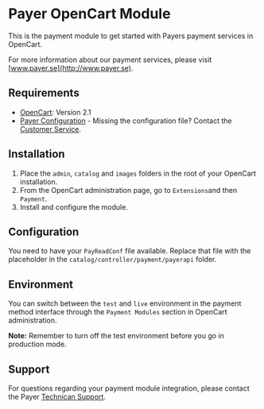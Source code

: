 # Payer OpenCart Module

This is the payment module to get started with Payers payment services in OpenCart.

For more information about our payment services, please visit [www.payer.se](http://www.payer.se).

## Requirements

  * [OpenCart](http://www.opencart.com): Version 2.1
  * [Payer Configuration](https://payer.se) - Missing the configuration file? Contact the [Customer Service](mailto:kundtjanst@payer.se).

## Installation

  1. Place the `admin`, `catalog` and `images` folders in the root of your OpenCart installation.
  2. From the OpenCart administration page, go to `Extensions`and then `Payment`.
  3. Install and configure the module.   

## Configuration

You need to have your `PayReadConf` file available. Replace that file with the placeholder in the `catalog/controller/payment/payerapi` folder.

## Environment

You can switch between the `test` and `live` environment in the payment method interface through the `Payment Modules` section in OpenCart administration. 

**Note:** Remember to turn off the test environment before you go in production mode.

## Support

For questions regarding your payment module integration, please contact the Payer [Technican Support](mailto:teknik@payer.se). 